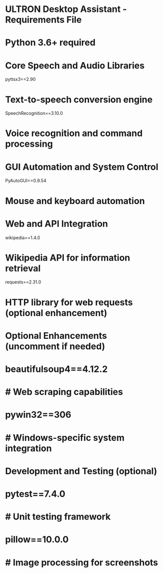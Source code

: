# ULTRON Desktop Assistant - Requirements File
# Python 3.6+ required

# Core Speech and Audio Libraries
pyttsx3==2.90
# Text-to-speech conversion engine

SpeechRecognition==3.10.0
# Voice recognition and command processing

# GUI Automation and System Control
PyAutoGUI==0.9.54
# Mouse and keyboard automation

# Web and API Integration
wikipedia==1.4.0
# Wikipedia API for information retrieval

requests==2.31.0
# HTTP library for web requests (optional enhancement)

# Optional Enhancements (uncomment if needed)
# beautifulsoup4==4.12.2
# # Web scraping capabilities

# pywin32==306
# # Windows-specific system integration

# Development and Testing (optional)
# pytest==7.4.0
# # Unit testing framework

# pillow==10.0.0
# # Image processing for screenshots
